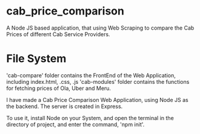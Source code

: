 # cab_price_comparison
A Node JS based application, that using Web Scraping to compare the Cab Prices of different Cab Service Providers.

# File System
'cab-compare' folder contains the FrontEnd of the Web Application, including index.html, .css, .js 
'cab-modules' folder contains the functions for fetching prices of Ola, Uber and Meru.

I have made a Cab Price Comparison Web Application, using Node JS as the backend.
The server is created in Express.

To use it, install Node on your System, and open the terminal in the directory of project, and enter the command, 'npm init'.
